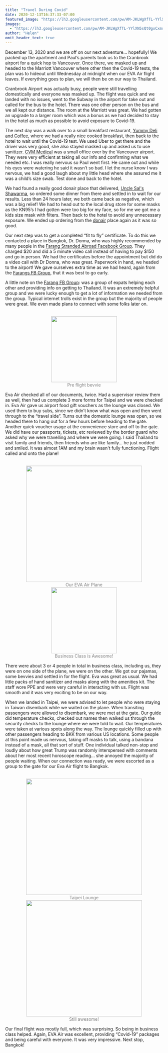 ```yaml
---
title: "Travel During Covid"
date: 2020-12-13T16:37:33-07:00
featured_image: "https://lh3.googleusercontent.com/pw/AM-JKLWgXfTL-YYlXN5sQt0gxCxmsL8Ql12smKzIjliizFiHCHBTS6jeAvl-am7F3a-dlydkmBdDorFcHp_hLjqPnm-3330vQjJq6NTXoQFNy6oDz65adexsiSC4fRUpIGtWLjV4QMWiBqDF6l1LlPjreKM95w=w850-h637-no?authuser=0"
images:
  - "https://lh3.googleusercontent.com/pw/AM-JKLWgXfTL-YYlXN5sQt0gxCxmsL8Ql12smKzIjliizFiHCHBTS6jeAvl-am7F3a-dlydkmBdDorFcHp_hLjqPnm-3330vQjJq6NTXoQFNy6oDz65adexsiSC4fRUpIGtWLjV4QMWiBqDF6l1LlPjreKM95w=w850-h637-no?authuser=0"
author: "Helen"
omit_header_text: true
---
```


December 13, 2020 and we are off on our next adventure… hopefully! We packed up the apartment and Paul’s parents took us to the Cranbrook airport for a quick hop to Vancouver. Once there, we masked up and headed to the Marriott Vancouver where other then the Covid-19 tests, the plan was to hideout until Wednesday at midnight when our EVA Air flight leaves. If everything goes to plan, we will then be on our way to Thailand.

Cranbrook Airport was actually busy, people were still travelling domestically and everyone was masked up. The flight was quick and we landed with no issues, went to the Subway in the airport for take out and called for the bus to the hotel. There was one other person on the bus and we all kept our distance. The room at the Marriott was great. We had gotten an upgrade to a larger room which was a bonus as we had decided to stay in the hotel as much as possible to avoid exposure to Covid-19.

The next day was a walk over to a small breakfast restaurant, [Yummy Deli and Coffee](https://goo.gl/maps/tGd7bLVoURDLwFnZ6), where we had a really nice cooked breakfast, then back to the hotel to wait until the Covid-19 test. We used Uber to get there and the driver was very good, she also stayed masked up and asked us to use sanitizer. [CVM Medical](https://covid-medical.ca/) was a small office over by the Vancouver airport. They were very efficient at taking all our info and confirming what we needed etc. I was really nervous so Paul went first. He came out and while his eyes were watering he said it wasn’t so bad. I let the nurse know I was nervous, we had a good laugh about my little head where she assured me it was a child’s size swab. Test done and back to the hotel.

We had found a really good donair place that delivered, [Uncle Sal's Shawarma](https://goo.gl/maps/iMgCUKg9SP2AisyD9), so ordered some dinner from there and settled in to wait for our results. Less than 24 hours later, we both came back as negative, which was a big relief! We had to head out to the local drug store for some masks as the KN95’s I had gotten were too big for my face, so for me we got me a kids size mask with filters. Then back to the hotel to avoid any unnecessary exposure. We ended up ordering from the [donair](https://goo.gl/maps/iMgCUKg9SP2AisyD9) place again as it was so good.

Our next step was to get a completed “fit to fly” certificate. To do this we contacted a place in Bangkok, Dr. Donna, who was highly recommended by many people in the [Farang Stranded Abroad Facebook Group](https://www.facebook.com/groups/551797439092744/). They charged $20 and did a 5 minute video call instead of having to pay $150 and go in person. We had the certificates before the appointment but did do a video call with Dr Donna, who was great. Paperwork in hand, we headed to the airport! We gave ourselves extra time as we had heard, again from the [Farangs FB Group](https://www.facebook.com/groups/551797439092744/), that it was best to go early.

A little note on the [Farang FB Group](https://www.facebook.com/groups/551797439092744/): was a group of expats helping each other and providing info on getting to Thailand. It was an extremely helpful group and we were lucky enough to get a lot of information we needed from the group. Typical internet trolls exist in the group but the majority of people were great. We even made plans to connect with some folks later on.

</br>
<div style="text-align: center">
<a style="display:inline-block;text-decoration:none;color: grey;" href="https://photos.google.com/share/AF1QipPosp_MsC7TlJIqVz39umu2iIa4ogoEaxVuanB2By1SE0drFG9C9G1hWPHS0DKXjA/photo/AF1QipM8Qw8z23LwNc8lb-BXqURHaKTSJTe3rrWsajaH?key=eklqUWw1NDZtRkVHUVdTeTZCcFZMektmSHdrUTR3" target="_blank"><img loading="lazy" src="https://lh3.googleusercontent.com/pw/AM-JKLUPesHN6Qg5oD4Qdlf4XvEPt4uXIjNxK0iekYeYcV_2GYfbTjItRbugKN1M1IQonSUO2uObdt-2veXrT7zBNvqUZAIl6wDTQxmkvRSX4hm5phvQtsNO1ZR0SsazglCh_c3zbf-b8_ludVLDF-DSOMVcFA=w210-no?authuser=0" width="210" /><div>Pre flight bevvie</div></a> 
</div>

Eva Air checked all of our documents, twice. Had a supervisor review them as well, then had us complete 3 more forms for Taipei and we were checked in. Eva Air gave us airport food gift vouchers as the lounge was closed. We used them to buy subs, since we didn’t know what was open and then went through to the “travel side”. Turns out the domestic lounge was open, so we headed there to hang out for a few hours before heading to the gate. Another quick voucher usage at the convenience store and off to the gate. We did have our passports, tickets, etc reviewed by the border guard who asked why we were travelling and where we were going. I said Thailand to visit family and friends, then friends who are like family… he just nodded and smiled. It was almost 1AM and my brain wasn't fully functioning. Flight called and onto the plane!

</br>
<div style="text-align: center">
<a style="display:inline-block;text-decoration:none;color: grey;" href="https://photos.google.com/share/AF1QipPosp_MsC7TlJIqVz39umu2iIa4ogoEaxVuanB2By1SE0drFG9C9G1hWPHS0DKXjA/photo/AF1QipOlREkETiKiiLHCkP18Xz-VaDuiliqUdWsLZrlq?key=eklqUWw1NDZtRkVHUVdTeTZCcFZMektmSHdrUTR3" target="_blank"><img loading="lazy" src="https://lh3.googleusercontent.com/pw/AM-JKLWQnarXC1UpG580_2dlvNhUvXz_hwhiuRcdJz66tuTGtHtQkhW_3Q_q3xyHKpKUzroFFTHDPZVksWR018eqvptPtqxjP_qpupbnZMyFQsMGdd1JDI3C1au2okVZfWAbwaH20D5eFkIQM6E1xI7Wsnj7fQ=w370-no?authuser=0" width="370" /><div>Our EVA Air Plane</div></a> 
<a style="display:inline-block;text-decoration:none;color: grey;" href="https://photos.google.com/share/AF1QipPosp_MsC7TlJIqVz39umu2iIa4ogoEaxVuanB2By1SE0drFG9C9G1hWPHS0DKXjA/photo/AF1QipPdxGnF1Z2i5TKPQqL7bZOxAJyI20pUWLsTbeut?key=eklqUWw1NDZtRkVHUVdTeTZCcFZMektmSHdrUTR3" target="_blank"><img loading="lazy" src="https://lh3.googleusercontent.com/pw/AM-JKLXg85cvv38LbvSFD6WpLOP8hsiMbNKHJD1PF5zXnqUpS2XYWnmAinY0NEghs2XRDCEG0Xg8OYmdmaGZUaofYTyezL8j-NNcNxcg3YekeEijR7vZFGyCC1maU6ozzeYHfMBrgNR1VlB1EnLLphWXoP27JQ=w210-no?authuser=0" width="210" /><div>Business Class is Awesome!</div></a> 
</div>

There were about 3 or 4 people in total in business class, including us, they were on one side of the plane, we were on the other. We got our pajamas, some bevvies and settled in for the flight. Eva was great as usual. We had little packs of hand sanitizer and masks along with the amenities kit. The staff wore PPE and were very careful in interacting with us. Flight was smooth and it was very exciting to be on our way.

When we landed in Taipei, we were advised to let people who were staying in Taiwan disembark while we waited on the plane. When transiting passengers were allowed to disembark, we were met at the gate. Our guide did temperature checks, checked out names then walked us through the security checks to the lounge where we were told to wait. Our temperatures were taken at various spots along the way. The lounge quickly filled up with other passengers heading to BKK from various US locations. Some people at this point made us nervous, taking off masks to talk, using a bandana instead of a mask, all that sort of stuff. One individual talked non-stop and loudly about how great Trump was randomly interspersed with comments about her most recent horoscope reading… she annoyed the majority of people waiting. When our connection was ready, we were escorted as a group to the gate for our Eva Air flight to Bangkok.

</br>
<div style="text-align: center">
<a style="display:inline-block;text-decoration:none;color: grey;" href="https://photos.google.com/share/AF1QipPosp_MsC7TlJIqVz39umu2iIa4ogoEaxVuanB2By1SE0drFG9C9G1hWPHS0DKXjA/photo/AF1QipM9yPDRiU1kQikq5npgbxWN2sZETW-xeoPY0Xss?key=eklqUWw1NDZtRkVHUVdTeTZCcFZMektmSHdrUTR3" target="_blank"><img loading="lazy" src="https://lh3.googleusercontent.com/pw/AM-JKLW6HnuesDLrJ4CGv0DiVpVFZay8GIyxKjPaz1_0JMG_OQy4fqfVwYLm_4l8dYTJVsxDguzAPsN--s3NcyNAX1yG6LzlXz6EJ8N2B-7oh_xVprpmxeNmh6VeC4eNIAYz4FlNZ89agEA6cU0THepNebPVyA=w370-no?authuser=0" width="370" /><div>Taipei Lounge</div></a> 
<a style="display:inline-block;text-decoration:none;color: grey;" href="https://photos.google.com/share/AF1QipPosp_MsC7TlJIqVz39umu2iIa4ogoEaxVuanB2By1SE0drFG9C9G1hWPHS0DKXjA/photo/AF1QipMhEgHPX_ynZ3ggb0fZicJovbroZVFLONRrM77s?key=eklqUWw1NDZtRkVHUVdTeTZCcFZMektmSHdrUTR3" target="_blank"><img loading="lazy" src="https://lh3.googleusercontent.com/pw/AM-JKLXy3EYIkCAfnjl41UdtnYknPYjEKzV_SF-itUmzVi-CCrQkyV_Bi0SG2PO7EPGT2LEBtES6sfHOKxMB54x5AssCd7RIWXcmUZKTdzuTNyxYUuUiVuMtKK2fNel8Vt3Q7HtuNUP_B8KRjLNs0NHuq9u_gQ=w370-no?authuser=0" width="370" /><div>Still awesome!</div></a> 
</div>

Our final flight was mostly full, which was surprising. So being in business class helped. Again, EVA Air was excellent, providing “Covid-19” packages and being careful with everyone. It was very impressive. Next stop, Bangkok!
